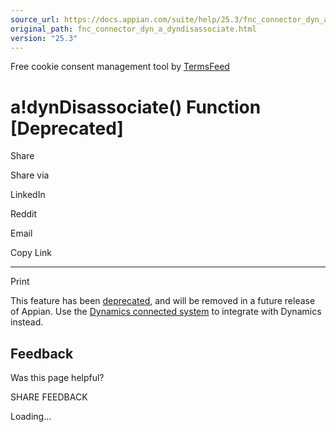 ```yaml
---
source_url: https://docs.appian.com/suite/help/25.3/fnc_connector_dyn_a_dyndisassociate.html
original_path: fnc_connector_dyn_a_dyndisassociate.html
version: "25.3"
---
```


Free cookie consent management tool by [TermsFeed](https://www.termsfeed.com/)

# a!dynDisassociate() Function \[Deprecated\]

Share

Share via

LinkedIn

Reddit

Email

Copy Link

* * *

Print

This feature has been [deprecated](Deprecated_Features.html), and will be removed in a future release of Appian. Use the [Dynamics connected system](microsoft-dynamics-365-crm-connected-system.html) to integrate with Dynamics instead.

## Feedback

Was this page helpful?

SHARE FEEDBACK

Loading...